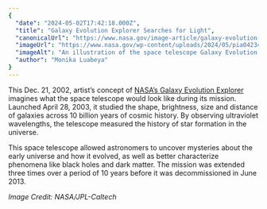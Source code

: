 ```yaml
---
{
  "date": "2024-05-02T17:42:18.000Z",
  "title": "Galaxy Evolution Explorer Searches for Light",
  "canonicalUrl": "https://www.nasa.gov/image-article/galaxy-evolution-explorer-searches-for-light/",
  "imageUrl": "https://www.nasa.gov/wp-content/uploads/2024/05/pia04234orig.jpg",
  "imageAlt": "An illustration of the space telescope Galaxy Evolution Explorer. The telescope is in the foreground. Its main body is wrapped in gold foil and solar panels are attached on either side.",
  "author": "Monika Luabeya"
}
---
```


This Dec. 21, 2002, artist’s concept of [NASA’s Galaxy Evolution Explorer](https://www.jpl.nasa.gov/missions/galaxy-evolution-explorer-galex) imagines what the space telescope would look like during its mission. Launched April 28, 2003, it studied the shape, brightness, size and distance of galaxies across 10 billion years of cosmic history. By observing ultraviolet wavelengths, the telescope measured the history of star formation in the universe.

This space telescope allowed astronomers to uncover mysteries about the early universe and how it evolved, as well as better characterize phenomena like black holes and dark matter. The mission was extended three times over a period of 10 years before it was decommissioned in June 2013.

_Image Credit: NASA/JPL-Caltech_
